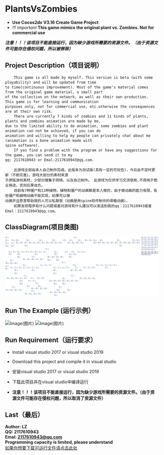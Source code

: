 # PlantsVsZombies
* **Use Cocos2dx V3.16 Create Game Project**<br>
* *!!! important*   **This game mimics the original plant vs. Zombies. Not for commercial use**<br>

***注意！！！该项目不能直接运行，因为缺少游戏所需要的资源文件。（由于资源文件可能存在侵权问题，所以被移除）***


## Project Description（项目说明）<br>
        This game is all made by myself. This version is beta (with some playability) and will be updated from time
    to time(continuous improvement). Most of the game's material comes from the original game material, a small part 
    of the collection on the network, as well as their own production. This game is for learning and communication 
    purposes only, not for commercial use, etc.otherwise the consequences are at their own risk.
        There are currently 7 kinds of zombies and 11 kinds of plants, plants and zombies animation are made by me, 
    due to the limited ability to do animation, some zombies and plant animation can not be achieved, if you can do
    animation and willing to help my people can privately chat about me (animation is a bone animation made with 
    spine software).
        If you find a problem with the program or have any suggestions for the game, you can send it to my 
    qq: 2117610943 or Emal:2117610943@qq.com.

        此游戏全部由本人自己制作完成。此版本为测试版(具有一定的可玩性)，今后会不定时更新（不断完善）。游戏大部分的素材来源
    于原版游戏素材，少部分搜集于网络，以及自己制作。 此游戏为仅供学习交流使用,不得用于商业用途，否则后果自负。 
        目前有7种僵尸和11种植物，植物和僵尸的动画都是本人做的，由于做动画的能力有限，有些僵尸和植物动画不能实现，如果可以做
    动画并且愿意帮助我的人可以私聊我（动画是用spine软件制作的骨骼动画）。
        如果发现程序有什么问题或者对游戏有什么建议可以发送到我的qq：2117610943或者Emal：2117610943@qq.com。

## ClassDiagram(项目类图)
![ClassDiagram](https://github.com/ErLinErYi/PlantsVsZombies/raw/master/ClassDiagram.png)

## Run The Example (运行示例）
![Image(图片)](https://img-blog.csdnimg.cn/20200110151132149.png?x-oss-process=image/watermark,type_ZmFuZ3poZW5naGVpdGk,shadow_10,text_aHR0cHM6Ly9ibG9nLmNzZG4ubmV0L3FxXzQwNjMwMjQ2,size_16,color_FFFFFF,t_70)
![Image(图片)](https://img-blog.csdnimg.cn/20191019220825998.png?x-oss-process=image/watermark,type_ZmFuZ3poZW5naGVpdGk,shadow_10,text_aHR0cHM6Ly9ibG9nLmNzZG4ubmV0L3FxXzQwNjMwMjQ2,size_16,color_FFFFFF,t_70)

## Run Requirement（运行要求）
* Install visual studio 2017 or visual studio 2019
* Download this project and compile it in visual studio

* 安装visual studio 2017 or visual studio 2019
* 下载此项目并在visual studio中编译运行
* **注意！！！该项目不能直接运行，因为缺少游戏所需要的资源文件。（由于资源文件可能存在侵权问题，所以取消了资源文件）**

## Last（最后）
**Author: LZ** <br>
**QQ: 2117610943** <br>
**Emal: 2117610943@qq.com** <br>
**Programming capacity is limited, please understand**<br>
[如果你想要下载可运行文件请点击此处](https://blog.csdn.net/qq_40630246/article/details/102643196)
